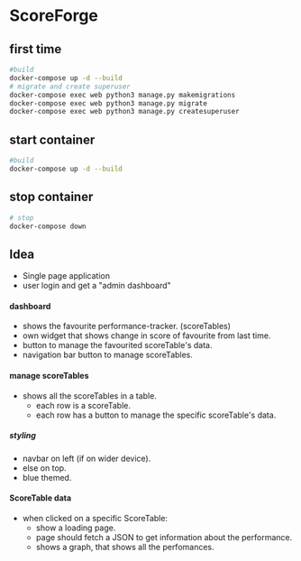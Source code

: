# ScoreForge

## first time

```bash
#build
docker-compose up -d --build
# migrate and create superuser
docker-compose exec web python3 manage.py makemigrations
docker-compose exec web python3 manage.py migrate
docker-compose exec web python3 manage.py createsuperuser
```

## start container

```bash
#build
docker-compose up -d --build
```

## stop container

```bash
# stop
docker-compose down
```

## Idea

-   Single page application
-   user login and get a "admin dashboard"

#### dashboard

-   shows the favourite performance-tracker. (scoreTables)
-   own widget that shows change in score of favourite from last time.
-   button to manage the favourited scoreTable's data.
-   navigation bar button to manage scoreTables.

#### manage scoreTables

-   shows all the scoreTables in a table.
    -   each row is a scoreTable.
    -   each row has a button to manage the specific scoreTable's data.

##### styling

-   navbar on left (if on wider device).
-   else on top.
-   blue themed.

#### ScoreTable data

-   when clicked on a specific ScoreTable:
    -   show a loading page.
    -   page should fetch a JSON to get information about the performance.
    -   shows a graph, that shows all the perfomances.
